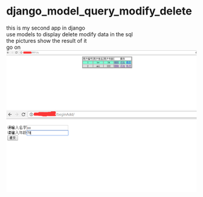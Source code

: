 # django_model_query_modify_delete
this is my second app in django  
use models to display delete modify data in the sql  
the pictures show the result of it  
go on  
![image](https://github.com/276622709/django_model_query_modify_delete/blob/master/images/first.png)
![image](https://github.com/276622709/django_model_query_modify_delete/blob/master/images/second.png)


